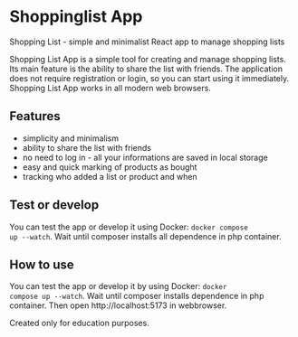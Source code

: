 # Shoppinglist App

Shopping List - simple and minimalist React app to manage shopping lists

Shopping List App is a simple tool for creating and manage shopping lists. Its main feature is the ability to share the list with friends. The application does not require registration or login, so you can start using it immediately. Shopping List App works in all modern web browsers.

## Features
- simplicity and minimalism
- ability to share the list with friends
- no need to log in - all your informations are saved in local storage
- easy and quick marking of products as bought
- tracking who added a list or product and when

## Test or develop
You can test the app or develop it using Docker: <code>docker compose up --watch</code>.
Wait until composer installs all dependence in php container.

## How to use
You can test the app or develop it by using Docker: <code>docker compose up --watch</code>.
Wait until composer installs dependence in php container.
Then open http://localhost:5173 in webbrowser.


Created only for education purposes.